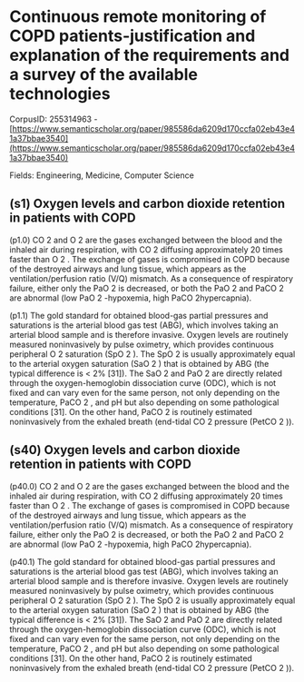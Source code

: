 # Continuous remote monitoring of COPD patients-justification and explanation of the requirements and a survey of the available technologies

CorpusID: 255314963 - [https://www.semanticscholar.org/paper/985586da6209d170ccfa02eb43e41a37bbae3540](https://www.semanticscholar.org/paper/985586da6209d170ccfa02eb43e41a37bbae3540)

Fields: Engineering, Medicine, Computer Science

## (s1) Oxygen levels and carbon dioxide retention in patients with COPD
(p1.0) CO 2 and O 2 are the gases exchanged between the blood and the inhaled air during respiration, with CO 2 diffusing approximately 20 times faster than O 2 . The exchange of gases is compromised in COPD because of the destroyed airways and lung tissue, which appears as the ventilation/perfusion ratio (V/Q) mismatch. As a consequence of respiratory failure, either only the PaO 2 is decreased, or both the PaO 2 and PaCO 2 are abnormal (low PaO 2 -hypoxemia, high PaCO 2hypercapnia).

(p1.1) The gold standard for obtained blood-gas partial pressures and saturations is the arterial blood gas test (ABG), which involves taking an arterial blood sample and is therefore invasive. Oxygen levels are routinely measured noninvasively by pulse oximetry, which provides continuous peripheral O 2 saturation (SpO 2 ). The SpO 2 is usually approximately equal to the arterial oxygen saturation (SaO 2 ) that is obtained by ABG (the typical difference is < 2% [31]). The SaO 2 and PaO 2 are directly related through the oxygen-hemoglobin dissociation curve (ODC), which is not fixed and can vary even for the same person, not only depending on the temperature, PaCO 2 , and pH but also depending on some pathological conditions [31]. On the other hand, PaCO 2 is routinely estimated noninvasively from the exhaled breath (end-tidal CO 2 pressure (PetCO 2 )).
## (s40) Oxygen levels and carbon dioxide retention in patients with COPD
(p40.0) CO 2 and O 2 are the gases exchanged between the blood and the inhaled air during respiration, with CO 2 diffusing approximately 20 times faster than O 2 . The exchange of gases is compromised in COPD because of the destroyed airways and lung tissue, which appears as the ventilation/perfusion ratio (V/Q) mismatch. As a consequence of respiratory failure, either only the PaO 2 is decreased, or both the PaO 2 and PaCO 2 are abnormal (low PaO 2 -hypoxemia, high PaCO 2hypercapnia).

(p40.1) The gold standard for obtained blood-gas partial pressures and saturations is the arterial blood gas test (ABG), which involves taking an arterial blood sample and is therefore invasive. Oxygen levels are routinely measured noninvasively by pulse oximetry, which provides continuous peripheral O 2 saturation (SpO 2 ). The SpO 2 is usually approximately equal to the arterial oxygen saturation (SaO 2 ) that is obtained by ABG (the typical difference is < 2% [31]). The SaO 2 and PaO 2 are directly related through the oxygen-hemoglobin dissociation curve (ODC), which is not fixed and can vary even for the same person, not only depending on the temperature, PaCO 2 , and pH but also depending on some pathological conditions [31]. On the other hand, PaCO 2 is routinely estimated noninvasively from the exhaled breath (end-tidal CO 2 pressure (PetCO 2 )).
